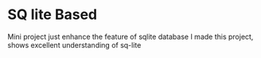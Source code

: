 # SQ lite Based
Mini project just enhance the feature of sqlite database
I made this project, shows excellent understanding of sq-lite 
